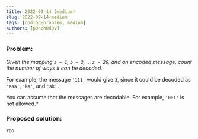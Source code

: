 ```yaml
---
title: 2022-09-14 (medium)
slug: 2022-09-14-medium
tags: [coding-problem, medium]
authors: [p0nch0d3v]
---
```

### Problem:
*Given the mapping `a = 1`, `b = 2`, ... `z = 26`, and an encoded message, count the number of ways it can be decoded.*

For example, the message `'111'` would give `3`, since it could be decoded as `'aaa'`, `'ka'`, and `'ak'`.

You can assume that the messages are decodable. For example, `'001'` is not allowed.*

### Proposed solution:
```TBD```
